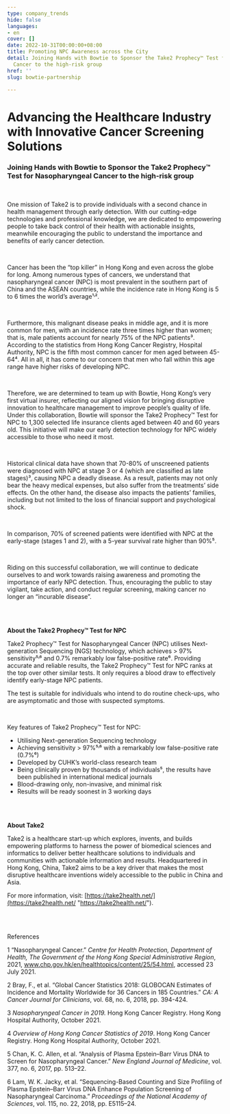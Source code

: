```yaml
---
type: company_trends
hide: false
languages:
- en
cover: []
date: 2022-10-31T00:00:00+08:00
title: Promoting NPC Awareness across the City
detail: Joining Hands with Bowtie to Sponsor the Take2 Prophecy™ Test for Nasopharyngeal
  Cancer to the high-risk group
href: ''
slug: bowtie-partnership

---
```

# **Advancing the Healthcare Industry with Innovative Cancer Screening Solutions**

### **Joining Hands with Bowtie to Sponsor the Take2 Prophecy™ Test for Nasopharyngeal Cancer to the high-risk group**

<br/>

One mission of Take2 is to provide individuals with a second chance in health management through early detection. With our cutting-edge technologies and professional knowledge, we are dedicated to empowering people to take back control of their health with actionable insights, meanwhile encouraging the public to understand the importance and benefits of early cancer detection.

<br/>

Cancer has been the “top killer” in Hong Kong and even across the globe for long. Among numerous types of cancers, we understand that nasopharyngeal cancer (NPC) is most prevalent in the southern part of China and the ASEAN countries, while the incidence rate in Hong Kong is 5 to 6 times the world’s average¹˒².

<br/>

Furthermore, this malignant disease peaks in middle age, and it is more common for men, with an incidence rate three times higher than women; that is, male patients account for nearly 75% of the NPC patients³. According to the statistics from Hong Kong Cancer Registry, Hospital Authority, NPC is the fifth most common cancer for men aged between 45-64⁴. All in all, it has come to our concern that men who fall within this age range have higher risks of developing NPC.

<br/>

Therefore, we are determined to team up with Bowtie, Hong Kong’s very first virtual insurer, reflecting our aligned vision for bringing disruptive innovation to healthcare management to improve people’s quality of life. Under this collaboration, Bowtie will sponsor the Take2 Prophecy™ Test for NPC to 1,300 selected life insurance clients aged between 40 and 60 years old. This initiative will make our early detection technology for NPC widely accessible to those who need it most.

<br/>

Historical clinical data have shown that 70-80% of unscreened patients were diagnosed with NPC at stage 3 or 4 (which are classified as late stages)³, causing NPC a deadly disease. As a result, patients may not only bear the heavy medical expenses, but also suffer from the treatments’ side effects. On the other hand, the disease also impacts the patients’ families, including but not limited to the loss of financial support and psychological shock.

<br/>

In comparison, 70% of screened patients were identified with NPC at the early-stage (stages 1 and 2), with a 5-year survival rate higher than 90%⁵.

<br/>

Riding on this successful collaboration, we will continue to dedicate ourselves to and work towards raising awareness and promoting the importance of early NPC detection. Thus, encouraging the public to stay vigilant, take action, and conduct regular screening, making cancer no longer an “incurable disease”.

<br/>

<br/>

**About the Take2 Prophecy™ Test for NPC**

Take2 Prophecy™ Test for Nasopharyngeal Cancer (NPC) utilises Next-generation Sequencing (NGS) technology, which achieves > 97% sensitivity⁵˒⁶ and 0.7% remarkably low false-positive rate⁶. Providing accurate and reliable results, the Take2 Prophecy™ Test for NPC ranks at the top over other similar tests. It only requires a blood draw to effectively identify early-stage NPC patients.

The test is suitable for individuals who intend to do routine check-ups, who are asymptomatic and those with suspected symptoms.

<br/>

Key features of Take2 Prophecy™ Test for NPC:

* Utilising Next-generation Sequencing technology
* Achieving sensitivity > 97%⁵˒⁶ with a remarkably low false-positive rate (0.7%⁶)
* Developed by CUHK’s world-class research team
* Being clinically proven by thousands of individuals⁵, the results have been published in international medical journals
* Blood-drawing only, non-invasive, and minimal risk
* Results will be ready soonest in 3 working days

<br/>

<br/>

**About Take2**

Take2 is a healthcare start-up which explores, invents, and builds empowering platforms to harness the power of biomedical sciences and informatics to deliver better healthcare solutions to individuals and communities with actionable information and results. Headquartered in Hong Kong, China, Take2 aims to be a key driver that makes the most disruptive healthcare inventions widely accessible to the public in China and Asia.

For more information, visit: [https://take2health.net/](https://take2health.net/ "https://take2health.net/").

<br/>

<br/>

References

1 “Nasopharyngeal Cancer.” _Centre for Health Protection, Department of Health, The Government of the Hong Kong Special Administrative Region_, 2021, www.chp.gov.hk/en/healthtopics/content/25/54.html, accessed 23 July 2021.

2 Bray, F., et al. “Global Cancer Statistics 2018: GLOBOCAN Estimates of Incidence and Mortality Worldwide for 36 Cancers in 185 Countries.” _CA: A Cancer Journal for Clinicians_, vol. 68, no. 6, 2018, pp. 394-424.

3 _Nasopharyngeal Cancer in 2019._ Hong Kong Cancer Registry. Hong Kong Hospital Authority, October 2021.

4 _Overview of Hong Kong Cancer Statistics of 2019_. Hong Kong Cancer Registry. Hong Kong Hospital Authority, October 2021.

5 Chan, K. C. Allen, et al. “Analysis of Plasma Epstein–Barr Virus DNA to Screen for Nasopharyngeal Cancer.” _New England Journal of Medicine_, vol. 377, no. 6, 2017, pp. 513–22.

6 Lam, W. K. Jacky, et al. “Sequencing-Based Counting and Size Profiling of Plasma Epstein–Barr Virus DNA Enhance Population Screening of Nasopharyngeal Carcinoma.” _Proceedings of the National_ _Academy of Sciences_, vol. 115, no. 22, 2018, pp. E5115–24.